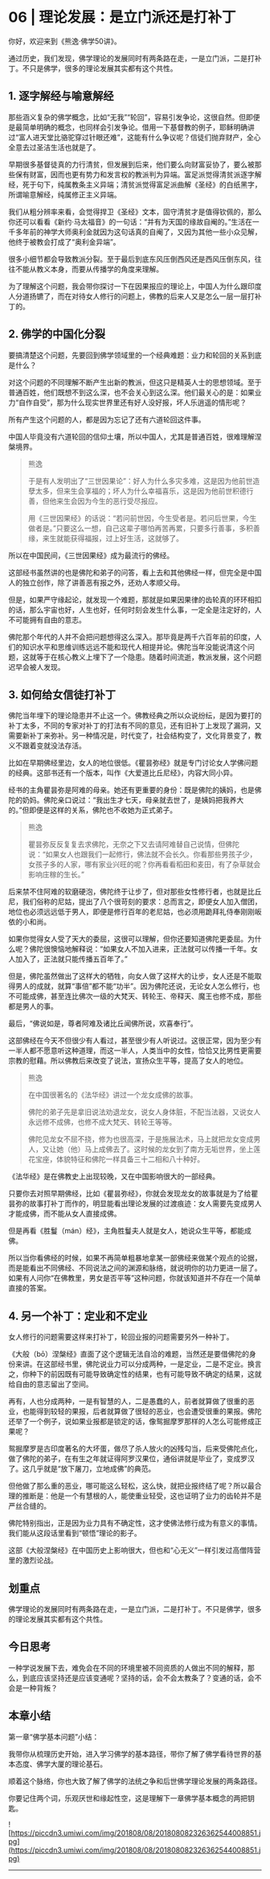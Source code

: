 # 06 | 理论发展：是立门派还是打补丁

你好，欢迎来到《熊逸·佛学50讲》。

通过历史，我们发现，佛学理论的发展同时有两条路在走，一是立门派，二是打补丁。不只是佛学，很多的理论发展其实都有这个共性。

## 1. 逐字解经与喻意解经

那些涵义复杂的佛学概念，比如“无我”“轮回”，容易引发争论，这很自然。但即便是最简单明确的概念，也同样会引发争论。借用一下基督教的例子，耶稣明确讲过“富人进天堂比骆驼穿过针眼还难”，这能有什么争议呢？信徒们抛弃财产，全心全意去过圣洁生活也就是了。

早期很多基督徒真的力行清贫，但发展到后来，他们要么向财富妥协了，要么被那些保有财富，因而也更有势力和发言权的教派判为异端。富足派觉得清贫派逐字解经，死于句下，纯属教条主义异端；清贫派觉得富足派曲解《圣经》的白纸黑字，所谓喻意解经，纯属修正主义异端。

我们从粗分辨率来看，会觉得捍卫《圣经》文本，固守清贫才是值得钦佩的，那么你还可以看看《新约·马太福音》的一句话：“并有为天国的缘故自阉的。”生活在一千多年前的神学大师奥利金就因为这句话真的自阉了，又因为其他一些小众见解，他终于被教会打成了“奥利金异端”。

很多小细节都会导致教派分裂。至于最后到底东风压倒西风还是西风压倒东风，往往不能从教义本身，而要从传播学的角度来理解。

为了理解这个问题，我会带你探讨一下在因果报应的理论上，中国人为什么跟印度人分道扬镳了，而在对待女人修行的问题上，佛教的后来人又是怎么一层一层打补丁的。

## 2. 佛学的中国化分裂

要搞清楚这个问题，先要回到佛学领域里的一个经典难题：业力和轮回的关系到底是什么？

对这个问题的不同理解不断产生出新的教派，但这只是精英人士的思想领域。至于普通百姓，他们既想不到这么深，也不会关心到这么深。他们最关心的是：如果业力“自作自受”，那为什么现实世界里还有好人没好报，坏人乐逍遥的情形呢？

所有产生这个问题的人，都是因为忘记了还有六道轮回这件事。

中国人毕竟没有六道轮回的信仰土壤，所以中国人，尤其是普通百姓，很难理解涅槃境界。

> 熊逸
> 
> 于是有人发明出了“三世因果论”：好人为什么多灾多难，这是因为他前世造孽太多，但来生会享福的；坏人为什么幸福喜乐，这是因为他前世积德行善，但他来生会因为今生的恶行受尽报应。
> 
> 用《三世因果经》的话说：“若问前世因，今生受者是。若问后世果，今生做者是。”只要这么一想，自己这辈子哪怕再苦再累，只要多行善事，多积善缘，来生就能获得福报，过上好生活，这就够了。

所以在中国民间，《三世因果经》成为最流行的佛经。

这部经书虽然讲的也是佛陀和弟子的问答，看上去和其他佛经一样，但完全是中国人的独立创作，除了讲善恶有报之外，还劝人孝顺父母。

但是，如果严守缘起论，就发现一个难题，那就是如果因果律的齿轮真的环环相扣的话，那么宇宙也好，人生也好，任何时刻会发生什么事，一定全是注定好的，人不可能拥有自由的意志。

佛陀那个年代的人并不会把问题想得这么深入。那毕竟是两千六百年前的印度，人们的知识水平和思维训练远远不能和现代人相提并论。佛陀当年没能说清这个问题，这就等于在核心教义上埋下了一个隐患。随着时间流逝，教派发展，这个问题迟早会被人发现。

## 3. 如何给女信徒打补丁

佛陀当年埋下的理论隐患并不止这一个。佛教经典之所以众说纷纭，是因为要打的补丁太多，不同的专家对补丁的打法有不同的意见，还有旧补丁上发现了漏洞，又需要新补丁来弥补。另一种情况是，时代变了，社会结构变了，文化背景变了，教义不跟着变就没法存活。

比如在早期佛经里边，女人的地位很低。《瞿昙弥经》就是专门讨论女人学佛问题的经典。这部书还有一个版本，叫作《大爱道比丘尼经》，内容大同小异。

经书的主角瞿昙弥是阿难的母亲。她还有更重要的身份：既是佛陀的姨妈，也是佛陀的奶妈。佛陀亲口说过：“我出生才七天，母亲就去世了，是姨妈把我养大的。”但即便是这样的关系，佛陀也不收她为正式弟子。

> 熊逸
> 
> 瞿昙弥反反复复去求佛陀，无奈之下又去请阿难替自己说情，但佛陀说：“如果女人也跟我们一起修行，佛法就不会长久。你看那些男孩子少，女孩子多的人家，哪有家业兴旺的呢？你再看看稻田和麦田，有了杂草就会影响庄稼的生长。”

后来禁不住阿难的软磨硬泡，佛陀终于让步了，但对那些女性修行者，也就是比丘尼，我们俗称的尼姑，提出了八个很苛刻的要求：总而言之，即便女人加入僧团，地位也必须远远低于男人，即便是修行百年的老尼姑，也必须用跪拜礼侍奉刚刚皈依的小和尚。

如果你觉得女人受了天大的委屈，这很可以理解，但你还要知道佛陀更委屈。为什么呢？佛陀很懊恼地解释说：“如果女人不加入进来，正法就可以传播一千年。女人加入了，正法就只能传播五百年了。”

但是，佛陀虽然做出了这样大的牺牲，向女人做了这样大的让步，女人还是不能取得男人的成就，就算“事倍”都不能“功半”。因为佛陀还说，无论女人怎么修行，也不可能成佛，甚至连比佛次一级的大梵天、转轮王、帝释天、魔王也修不成，那些都是男人的事。

最后，“佛说如是，尊者阿难及诸比丘闻佛所说，欢喜奉行”。

这部佛经在今天不但很少有人看过，甚至很少有人听说过。这很正常，因为至少有一半人都不愿意听这种道理，而这一半人，人类当中的女性，恰恰又比男性更需要宗教的慰藉。所以佛教后来改变了说法，宣扬众生平等，提高了女人的地位。

> 熊逸
> 
> 在中国很著名的《法华经》讲过一个龙女成佛的故事。
> 
> 佛陀的弟子先是拿旧说法劝退龙女，说女人身体脏，不配当法器，又说女人永远修不成佛，也修不成大梵天、转轮王等等。
> 
> 佛陀见龙女不屈不挠，修为也很高深，于是施展法术，马上就把龙女变成男人，又让她（他）马上成佛去了。这时候的龙女到了南方无垢世界，坐上莲花宝座，体貌特征和佛陀一样具备三十二相和八十种好。

《法华经》是在佛教史上出现较晚，又在中国影响很大的一部经典。

只要你去对照早期佛经，比如《瞿昙弥经》，你就会发现龙女的故事就是为了给瞿昙弥的故事打补丁而作的，明显能看出理论发展的过渡痕迹：女人需要先变成男人才能成佛，而不能从女人直接成佛。

但是再看《胜鬘（mán）经》，主角胜鬘夫人就是女人，她说众生平等，都能成佛。

所以当你看佛经的时候，如果不再简单粗暴地拿某一部佛经来做某个观点的论据，而是能看出不同佛经、不同说法之间的渊源和脉络，就说明你的功力更进一层了。如果有人问你“在佛教里，男女是否平等”这种问题，你就该知道并不存在一个简单直接的答案。

## 4. 另一个补丁：定业和不定业

女人修行的问题需要这样来打补丁，轮回业报的问题需要另外一种补丁。

《大般（bō）涅槃经》直面了这个逻辑无法自洽的难题，当然还是要借佛陀的身份来讲。在这部经书里，佛陀说业力可以分成两种，一是定业，二是不定业。换言之，你种下的前因既有可能导致确定性的结果，也有可能导致不确定的结果，这就给自由的意志留出了空间。

再有，人也分成两种，一是有智慧的人，二是愚蠢的人，前者就算做了很重的恶业，也能得到较轻的果报，后者就算做了很轻的恶业，也会遭受很重的果报。佛陀还举了一个例子，说如果业报都是锁定的话，像鸳掘摩罗那样的人怎么可能修成正果呢？

鸳掘摩罗是古印度著名的大坏蛋，做尽了杀人放火的凶残勾当，后来受佛陀点化，做了佛陀的弟子，在有生之年就证得阿罗汉果位，通俗讲就是毕业了，变成罗汉了。这几乎就是“放下屠刀，立地成佛”的典范。

但他做了那么重的恶业，哪可能这么轻松，这么快，就把业报终结了呢？所以最合理的推断是：他是一个有慧根的人，能使重业轻受，这也证明了业力的齿轮并不是严丝合缝的。

佛陀特别指出，正是因为业力具有不确定性，这才使佛法修行成为有意义的事情。我们能从这段话里看到“顿悟”理论的影子。

这部《大般涅槃经》在中国历史上影响很大，但也和“心无义”一样引发过高僧阵营里的激烈论战。

## 划重点

佛学理论的发展同时有两条路在走，一是立门派，二是打补丁。不只是佛学，很多的理论发展其实都有这个共性。

## 今日思考

一种学说发展下去，难免会在不同的环境里被不同资质的人做出不同的解释，那么，到底应该坚持还是应该变通呢？坚持的话，会不会太教条了？变通的话，会不会是一种背叛？

## 本章小结

第一章“佛学基本问题”小结：

我带你从梳理历史开始，进入学习佛学的基本路径，带你了解了佛学看待世界的基本态度、佛学大厦的理论基石。

顺着这个脉络，你也大致了解了佛学的法统之争和后世佛学理论发展的两条路径。

你要记住两个词，乐观厌世和缘起性空，这是理解下一章佛学基本概念的两把钥匙。

![https://piccdn3.umiwi.com/img/201808/08/201808082326362544008851.jpg](https://piccdn3.umiwi.com/img/201808/08/201808082326362544008851.jpg)

---
